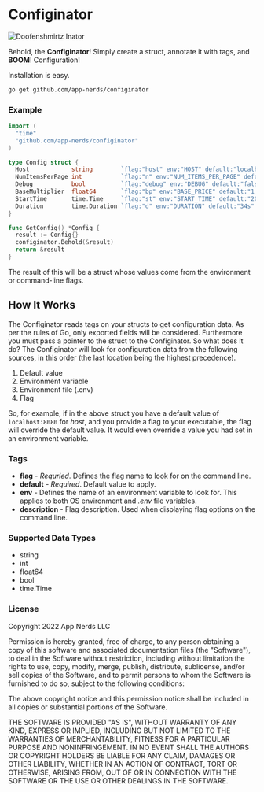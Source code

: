 # Configinator

![Doofenshmirtz Inator](inator.jpg)

Behold, the **Configinator**! Simply create a struct, annotate it with tags, and **BOOM**! Configuration!

Installation is easy. 

```bash
go get github.com/app-nerds/configinator
```

### Example

```go
import (
  "time"
  "github.com/app-nerds/configinator"
)

type Config struct {
  Host            string        `flag:"host" env:"HOST" default:"localhost:8080" description:"Host and port to bind to"`
  NumItemsPerPage int           `flag:"n" env:"NUM_ITEMS_PER_PAGE" default:"15" description:"Number of items to display per page"`
  Debug           bool          `flag:"debug" env:"DEBUG" default:"false" description:"Debug mode"`
  BaseMultiplier  float64       `flag:"bp" env:"BASE_PRICE" default:"1.25" description:"Base multiplier"`
  StartTime       time.Time     `flag:"st" env:"START_TIME" default:"2025-01-02T13:14:15Z" description:"Time to start"`
  Duration        time.Duration `flag:"d" env:"DURATION" default:"34s" description:"Duration defaults to 34s"`
}

func GetConfig() *Config {
  result := Config{}
  configinator.Behold(&result)
  return &result
}
```

The result of this will be a struct whose values come from the environment or command-line flags.

## How It Works

The Configinator reads tags on your structs to get configuration data. As per the rules of Go, only exported fields will be considered. Furthermore you must pass a pointer to the struct to the Configinator. So what does it do? The Configinator will look for configuration data from the following sources, in this order (the last location being the highest precedence).

1. Default value
2. Environment variable
3. Environment file (.env)
4. Flag

So, for example, if in the above struct you have a default value of `localhost:8080` for *host*, and you provide a flag to your executable, the flag will override the default value. It would even override a value you had set in an environment variable.

### Tags

* **flag** - *Requried*. Defines the flag name to look for on the command line.
* **default** - *Required*. Default value to apply.
* **env** - Defines the name of an environment variable to look for. This applies to both OS environment and *.env* file variables.
* **description** - Flag description. Used when displaying flag options on the command line.

### Supported Data Types

* string
* int
* float64
* bool
* time.Time

### License

Copyright 2022 App Nerds LLC

Permission is hereby granted, free of charge, to any person obtaining a copy of this software and associated documentation files (the "Software"), to deal in the Software without restriction, including without limitation the rights to use, copy, modify, merge, publish, distribute, sublicense, and/or sell copies of the Software, and to permit persons to whom the Software is furnished to do so, subject to the following conditions:

The above copyright notice and this permission notice shall be included in all copies or substantial portions of the Software.

THE SOFTWARE IS PROVIDED "AS IS", WITHOUT WARRANTY OF ANY KIND, EXPRESS OR IMPLIED, INCLUDING BUT NOT LIMITED TO THE WARRANTIES OF MERCHANTABILITY, FITNESS FOR A PARTICULAR PURPOSE AND NONINFRINGEMENT. IN NO EVENT SHALL THE AUTHORS OR COPYRIGHT HOLDERS BE LIABLE FOR ANY CLAIM, DAMAGES OR OTHER LIABILITY, WHETHER IN AN ACTION OF CONTRACT, TORT OR OTHERWISE, ARISING FROM, OUT OF OR IN CONNECTION WITH THE SOFTWARE OR THE USE OR OTHER DEALINGS IN THE SOFTWARE.

